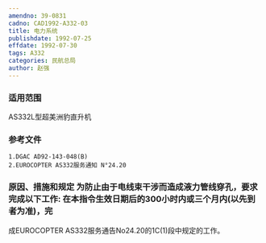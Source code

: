 ```yaml
---
amendno: 39-0831
cadno: CAD1992-A332-03
title: 电力系统
publishdate: 1992-07-25
effdate: 1992-07-30
tags: A332
categories: 民航总局
author: 赵强
---
```


### 适用范围 
AS332L型超美洲豹直升机

### 参考文件
    1.DGAC AD92-143-048(B) 
    2.EUROCOPTER AS332服务通知 N°24.20 

### 原因、措施和规定     为防止由于电线束干涉而造成液力管线穿孔，要求完成以下工作:     在本指令生效日期后的300小时内或三个月内(以先到者为准)，完
成EUROCOPTER AS332服务通告No24.20的1C(1)段中规定的工作。
